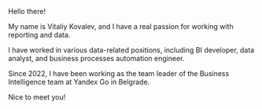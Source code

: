 Hello there!

My name is Vitaliy Kovalev, and I have a real passion for working with reporting and data.

I have worked in various data-related positions, including BI developer, data analyst, and business processes automation engineer.

Since 2022, I have been working as the team leader of the Business Intelligence team at Yandex Go in Belgrade.

Nice to meet you!
